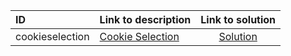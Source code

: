 | ID | Link to description | Link to solution |
|:---|:---|:---:|
| cookieselection | [Cookie Selection](https://open.kattis.com/problems/cookieselection) | [Solution](https://github.com/versenyi98/kattis-solutions/tree/main/solutions/Cookie%20Selection)|
